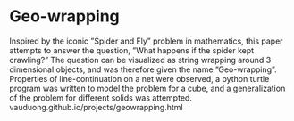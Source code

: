 # Geo-wrapping
Inspired by the iconic ”Spider and Fly” problem in mathematics, this paper attempts
to answer the question, ”What happens if the spider kept crawling?” The
question can be visualized as string wrapping around 3-dimensional objects, and
was therefore given the name ”Geo-wrapping”. Properties of line-continuation
on a net were observed, a python turtle program was written to model the
problem for a cube, and a generalization of the problem for different solids was
attempted.
vauduong.github.io/projects/geowrapping.html
